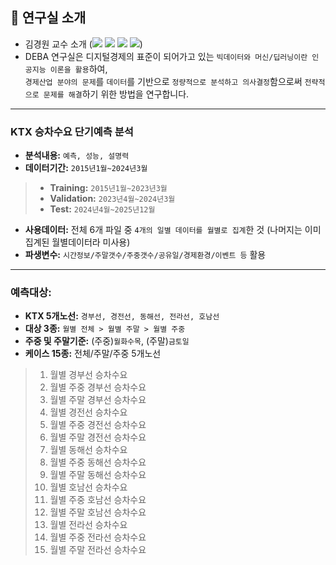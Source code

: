 ## :office: 연구실 소개
- 김경원 교수 소개 (<a href="https://sites.google.com/view/thekimk" target="_blank"><img src="https://img.shields.io/badge/Homepage-4285F4?style=flat-square&logo=Google&logoColor=white"/></a> <a href="https://scholar.google.com/citations?hl=ko&user=nHPe-4UAAAAJ&view_op=list_works&sortby=pubdate" target="_blank"><img src="https://img.shields.io/badge/Google Scholar-4285F4?style=flat-square&logo=Google Scholar&logoColor=white"/></a> <a href="https://www.youtube.com/channel/UCEYxJNI5dhnn_CdC9BEWTuA" target="_blank"><img src="https://img.shields.io/badge/YouTube-FF0000?style=flat-square&logo=YouTube&logoColor=white"/></a> <a href="https://github.com/thekimk" target="_blank"><img src="https://img.shields.io/badge/Github-181717?style=flat-square&logo=Github&logoColor=white"/></a>)
- DEBA 연구실은 디지털경제의 표준이 되어가고 있는 `빅데이터와 머신/딥러닝이란 인공지능 이론을 활용`하여,     
`경제산업 분야의 문제`를 `데이터`를 기반으로 `정량적으로 분석하고 의사결정`함으로써 `전략적으로 문제를 해결`하기 위한 방법을 연구합니다.

---

### KTX 승차수요 단기예측 분석
- **분석내용:** `예측, 성능, 설명력`
- **데이터기간:** `2015년1월~2024년3월`
> - **Training:** `2015년1월~2023년3월`
> - **Validation:** `2023년4월~2024년3월`
> - **Test:** `2024년4월~2025년12월`
- **사용데이터:** 전체 6개 파일 중 `4개의 일별 데이터를 월별로 집계`한 것 (나머지는 이미 집계된 월별데이터라 미사용)
- **파생변수:** `시간정보/주말갯수/주중갯수/공유일/경제환경/이벤트 등` 활용

---

### 예측대상: 
- **KTX 5개노선:** `경부선, 경전선, 동해선, 전라선, 호남선`
- **대상 3종:** `월별 전체 > 월별 주말 > 월별 주중`
- **주중 및 주말기준:** (주중)`월화수목`, (주말)`금토일`
- **케이스 15종:** 전체/주말/주중 5개노선
> 1) 월별 경부선 승차수요
> 2) 월별 주중 경부선 승차수요
> 3) 월별 주말 경부선 승차수요
> 4) 월별 경전선 승차수요
> 5) 월별 주중 경전선 승차수요
> 6) 월별 주말 경전선 승차수요
> 7) 월별 동해선 승차수요
> 8) 월별 주중 동해선 승차수요
> 9) 월별 주말 동해선 승차수요
> 10) 월별 호남선 승차수요
> 11) 월별 주중 호남선 승차수요
> 12) 월별 주말 호남선 승차수요
> 13) 월별 전라선 승차수요
> 14) 월별 주중 전라선 승차수요
> 15) 월별 주말 전라선 승차수요
